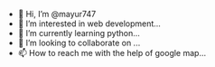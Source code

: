 - 👋 Hi, I’m @mayur747
- 👀 I’m interested in web development...
- 🌱 I’m currently learning python...
- 💞️ I’m looking to collaborate on ...
- 📫 How to reach me with the help of google map...

<!---
mayur747/mayur747 is a ✨ special ✨ repository because its `README.md` (this file) appears on your GitHub profile.
You can click the Preview link to take a look at your changes.
--->
